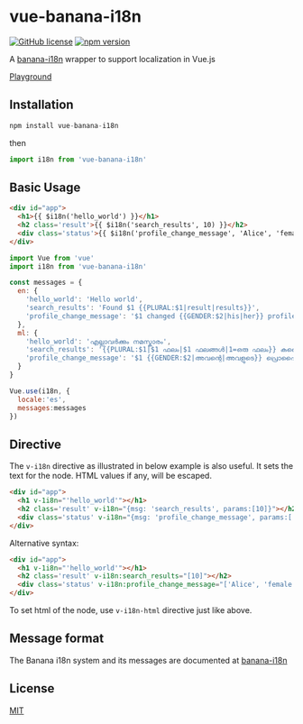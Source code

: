 # vue-banana-i18n

[![GitHub license](https://img.shields.io/badge/license-MIT-blue.svg)](https://github.com/santhoshtr/vue-banana-i18n/blob/master/LICENSE) [![npm version](https://img.shields.io/npm/v/vue-banana-i18n.svg?style=flat)](https://www.npmjs.com/package/vue-banana-i18n)

A [banana-i18n](https://github.com/wikimedia/banana-i18n) wrapper to support localization in Vue.js

[Playground](https://codesandbox.io/s/vue-banana-i18n-demo-cl8sw)

## Installation

```javascript
npm install vue-banana-i18n
```

then

```javascript
import i18n from 'vue-banana-i18n'
```

## Basic Usage

``` html
<div id="app">
  <h1>{{ $i18n('hello_world') }}</h1>
  <h2 class='result'>{{ $i18n('search_results', 10) }}</h2>
  <div class='status'>{{ $i18n('profile_change_message', 'Alice', 'female') }}</h2>
</div>

```

``` javascript
import Vue from 'vue'
import i18n from 'vue-banana-i18n'

const messages = {
  en: {
    'hello_world': 'Hello world',
    'search_results': 'Found $1 {{PLURAL:$1|result|results}}',
    'profile_change_message': '$1 changed {{GENDER:$2|his|her}} profile picture'
  },
  ml: {
    'hello_world': 'എല്ലാവർക്കും നമസ്കാരം',
    'search_results': '{{PLURAL:$1|$1 ഫലം|$1 ഫലങ്ങൾ|1=ഒരു ഫലം}} കണ്ടെത്തി',
    'profile_change_message': '$1 {{GENDER:$2|അവന്റെ|അവളുടെ}} പ്രൊഫൈൽ പടം മാറ്റി'
  }
}

Vue.use(i18n, {
  locale:'es',
  messages:messages
})
```

## Directive

The `v-i18n` directive as illustrated in below example is also useful. It sets the text for the node. HTML values if any, will be escaped.

``` html
<div id="app">
  <h1 v-1i8n="'hello_world'"></h1>
  <h2 class='result' v-i18n="{msg: 'search_results', params:[10]}"></h2>
  <div class='status' v-i18n="{msg: 'profile_change_message', params:['Alice', 'female']}"></h2>
</div>

```

Alternative syntax:

``` html
<div id="app">
  <h1 v-1i8n="'hello_world'"></h1>
  <h2 class='result' v-i18n:search_results="[10]"></h2>
  <div class='status' v-i18n:profile_change_message="['Alice', 'female']"></h2>
</div>

```

To set html of the node, use `v-i18n-html` directive just like above.

## Message format

The Banana i18n system and its messages are documented at [banana-i18n](https://github.com/wikimedia/banana-i18n)

## License

[MIT](https://cos.mit-license.org/)